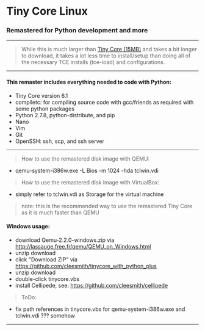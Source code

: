 # Tiny Core Linux

### Remastered for Python development and more

***

> While this is much larger than
[Tiny Core (15MB)](http://distro.ibiblio.org/tinycorelinux/downloads.html "Tiny Core")
and takes a bit longer to download, it takes a lot less time to install/setup than doing
all of the necessary TCE installs (tce-load) and configurations.

***

#### This remaster includes everything needed to code with Python:
* Tiny Core version 6.1
* compiletc: for compiling source code with gcc/friends as required with some python packages
* Python 2.7.8, python-distribute, and pip
* Nano
* Vim
* Git
* OpenSSH: ssh, scp, and ssh server

***

> How to use the remastered disk image with QEMU:
* qemu-system-i386w.exe -L Bios -m 1024 -hda tclwin.vdi

> How to use the remastered disk image with VirtualBox:
* simply refer to tclwin.vdi as Storage for the virtual machine

> note: this is the recommended way to use the remastered Tiny Core as it is much faster than QEMU

#### Windows usage:
* download Qemu-2.2.0-windows.zip via http://lassauge.free.fr/qemu/QEMU_on_Windows.html
* unzip download
* click "Download ZIP" via https://github.com/cleesmith/tinycore_with_python_plus
* unzip download
* double-click tinycore.vbs
* install Cellipede, see: https://github.com/cleesmith/cellipede

> ToDo:
* fix path references in tinycore.vbs for qemu-system-i386w.exe and tclwin.vdi ??? somehow

***
